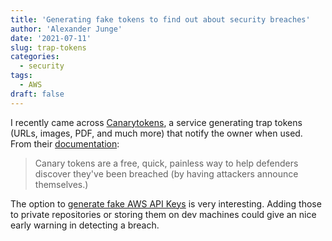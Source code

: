 ```yaml
---
title: 'Generating fake tokens to find out about security breaches'
author: 'Alexander Junge'
date: '2021-07-11'
slug: trap-tokens
categories:
  - security
tags:
  - AWS
draft: false
---
```


I recently came across [Canarytokens](https://canarytokens.org/generate#),
a service generating trap tokens (URLs, images, PDF, and much more) that notify the owner when used.
From their [documentation](https://blog.thinkst.com/p/canarytokensorg-quick-free-detection.html):

> Canary tokens are a free, quick, painless way to help defenders discover they've been breached (by having attackers announce themselves.)

The option to [generate fake AWS API Keys](https://docs.canarytokens.org/guide/aws-keys-token.html)
is very interesting.
Adding those to private repositories or storing them on dev machines could give an nice early warning
in detecting a breach.